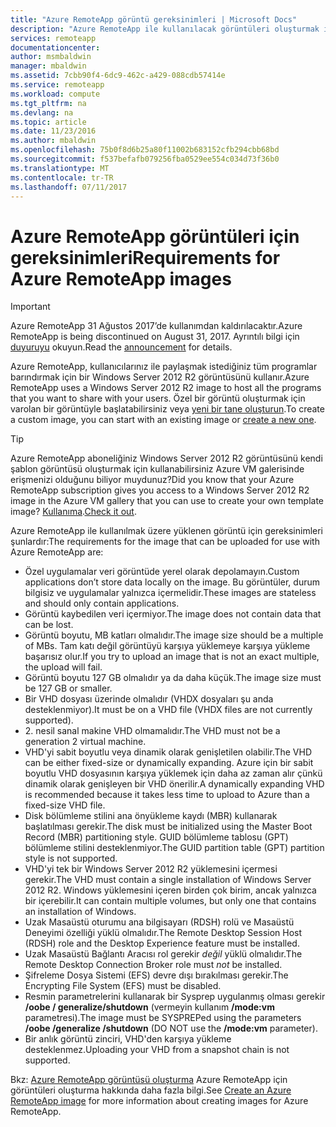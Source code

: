 ```yaml
---
title: "Azure RemoteApp görüntü gereksinimleri | Microsoft Docs"
description: "Azure RemoteApp ile kullanılacak görüntüleri oluşturmak için gereksinimleri hakkında bilgi edinin"
services: remoteapp
documentationcenter: 
author: msmbaldwin
manager: mbaldwin
ms.assetid: 7cbb90f4-6dc9-462c-a429-088cdb57414e
ms.service: remoteapp
ms.workload: compute
ms.tgt_pltfrm: na
ms.devlang: na
ms.topic: article
ms.date: 11/23/2016
ms.author: mbaldwin
ms.openlocfilehash: 75b0f8d6b25a80f11002b683152cfb294cbb68bd
ms.sourcegitcommit: f537befafb079256fba0529ee554c034d73f36b0
ms.translationtype: MT
ms.contentlocale: tr-TR
ms.lasthandoff: 07/11/2017
---
```

# <a name="requirements-for-azure-remoteapp-images"></a><span data-ttu-id="8013a-103">Azure RemoteApp görüntüleri için gereksinimleri</span><span class="sxs-lookup"><span data-stu-id="8013a-103">Requirements for Azure RemoteApp images</span></span>
> [!IMPORTANT]
> <span data-ttu-id="8013a-104">Azure RemoteApp 31 Ağustos 2017’de kullanımdan kaldırılacaktır.</span><span class="sxs-lookup"><span data-stu-id="8013a-104">Azure RemoteApp is being discontinued on August 31, 2017.</span></span> <span data-ttu-id="8013a-105">Ayrıntılı bilgi için [duyuruyu](https://go.microsoft.com/fwlink/?linkid=821148) okuyun.</span><span class="sxs-lookup"><span data-stu-id="8013a-105">Read the [announcement](https://go.microsoft.com/fwlink/?linkid=821148) for details.</span></span>
> 
> 

<span data-ttu-id="8013a-106">Azure RemoteApp, kullanıcılarınız ile paylaşmak istediğiniz tüm programlar barındırmak için bir Windows Server 2012 R2 görüntüsünü kullanır.</span><span class="sxs-lookup"><span data-stu-id="8013a-106">Azure RemoteApp uses a Windows Server 2012 R2 image to host all the programs that you want to share with your users.</span></span> <span data-ttu-id="8013a-107">Özel bir görüntü oluşturmak için varolan bir görüntüyle başlatabilirsiniz veya [yeni bir tane oluşturun](remoteapp-create-custom-image.md).</span><span class="sxs-lookup"><span data-stu-id="8013a-107">To create a custom image, you can start with an existing image or [create a new one](remoteapp-create-custom-image.md).</span></span>

> [!TIP]
> <span data-ttu-id="8013a-108">Azure RemoteApp aboneliğiniz Windows Server 2012 R2 görüntüsünü kendi şablon görüntüsü oluşturmak için kullanabilirsiniz Azure VM galerisinde erişmenizi olduğunu biliyor muydunuz?</span><span class="sxs-lookup"><span data-stu-id="8013a-108">Did you know that your Azure RemoteApp subscription gives you access to a Windows Server 2012 R2 image in the Azure VM gallery that you can use to create your own template image?</span></span> <span data-ttu-id="8013a-109">[Kullanıma](remoteapp-image-on-azurevm.md).</span><span class="sxs-lookup"><span data-stu-id="8013a-109">[Check it out](remoteapp-image-on-azurevm.md).</span></span>  
> 
> 

<span data-ttu-id="8013a-110">Azure RemoteApp ile kullanılmak üzere yüklenen görüntü için gereksinimleri şunlardır:</span><span class="sxs-lookup"><span data-stu-id="8013a-110">The requirements for the image that can be uploaded for use with Azure RemoteApp are:</span></span>

* <span data-ttu-id="8013a-111">Özel uygulamalar veri görüntüde yerel olarak depolamayın.</span><span class="sxs-lookup"><span data-stu-id="8013a-111">Custom applications don’t store data locally on the image.</span></span> <span data-ttu-id="8013a-112">Bu görüntüler, durum bilgisiz ve uygulamalar yalnızca içermelidir.</span><span class="sxs-lookup"><span data-stu-id="8013a-112">These images are stateless and should only contain applications.</span></span>
* <span data-ttu-id="8013a-113">Görüntü kaybedilen veri içermiyor.</span><span class="sxs-lookup"><span data-stu-id="8013a-113">The image does not contain data that can be lost.</span></span>
* <span data-ttu-id="8013a-114">Görüntü boyutu, MB katları olmalıdır.</span><span class="sxs-lookup"><span data-stu-id="8013a-114">The image size should be a multiple of MBs.</span></span> <span data-ttu-id="8013a-115">Tam katı değil görüntüyü karşıya yüklemeye karşıya yükleme başarısız olur.</span><span class="sxs-lookup"><span data-stu-id="8013a-115">If you try to upload an image that is not an exact multiple, the upload will fail.</span></span>
* <span data-ttu-id="8013a-116">Görüntü boyutu 127 GB olmalıdır ya da daha küçük.</span><span class="sxs-lookup"><span data-stu-id="8013a-116">The image size must be 127 GB or smaller.</span></span>
* <span data-ttu-id="8013a-117">Bir VHD dosyası üzerinde olmalıdır (VHDX dosyaları şu anda desteklenmiyor).</span><span class="sxs-lookup"><span data-stu-id="8013a-117">It must be on a VHD file (VHDX files are not currently supported).</span></span>
* <span data-ttu-id="8013a-118">2. nesil sanal makine VHD olmamalıdır.</span><span class="sxs-lookup"><span data-stu-id="8013a-118">The VHD must not be a generation 2 virtual machine.</span></span>
* <span data-ttu-id="8013a-119">VHD'yi sabit boyutlu veya dinamik olarak genişletilen olabilir.</span><span class="sxs-lookup"><span data-stu-id="8013a-119">The VHD can be either fixed-size or dynamically expanding.</span></span> <span data-ttu-id="8013a-120">Azure için bir sabit boyutlu VHD dosyasının karşıya yüklemek için daha az zaman alır çünkü dinamik olarak genişleyen bir VHD önerilir.</span><span class="sxs-lookup"><span data-stu-id="8013a-120">A dynamically expanding VHD is recommended because it takes less time to upload to Azure than a fixed-size VHD file.</span></span>
* <span data-ttu-id="8013a-121">Disk bölümleme stilini ana önyükleme kaydı (MBR) kullanarak başlatılması gerekir.</span><span class="sxs-lookup"><span data-stu-id="8013a-121">The disk must be initialized using the Master Boot Record (MBR) partitioning style.</span></span> <span data-ttu-id="8013a-122">GUID bölümleme tablosu (GPT) bölümleme stilini desteklenmiyor.</span><span class="sxs-lookup"><span data-stu-id="8013a-122">The GUID partition table (GPT) partition style is not supported.</span></span>
* <span data-ttu-id="8013a-123">VHD'yi tek bir Windows Server 2012 R2 yüklemesini içermesi gerekir.</span><span class="sxs-lookup"><span data-stu-id="8013a-123">The VHD must contain a single installation of Windows Server 2012 R2.</span></span> <span data-ttu-id="8013a-124">Windows yüklemesini içeren birden çok birim, ancak yalnızca bir içerebilir.</span><span class="sxs-lookup"><span data-stu-id="8013a-124">It can contain multiple volumes, but only one that contains an installation of Windows.</span></span>
* <span data-ttu-id="8013a-125">Uzak Masaüstü oturumu ana bilgisayarı (RDSH) rolü ve Masaüstü Deneyimi özelliği yüklü olmalıdır.</span><span class="sxs-lookup"><span data-stu-id="8013a-125">The Remote Desktop Session Host (RDSH) role and the Desktop Experience feature must be installed.</span></span>
* <span data-ttu-id="8013a-126">Uzak Masaüstü Bağlantı Aracısı rol gerekir *değil* yüklü olmalıdır.</span><span class="sxs-lookup"><span data-stu-id="8013a-126">The Remote Desktop Connection Broker role must *not* be installed.</span></span>
* <span data-ttu-id="8013a-127">Şifreleme Dosya Sistemi (EFS) devre dışı bırakılması gerekir.</span><span class="sxs-lookup"><span data-stu-id="8013a-127">The Encrypting File System (EFS) must be disabled.</span></span>
* <span data-ttu-id="8013a-128">Resmin parametrelerini kullanarak bir Sysprep uygulanmış olması gerekir **/oobe / generalize/shutdown** (vermeyin kullanım **/mode:vm** parametresi).</span><span class="sxs-lookup"><span data-stu-id="8013a-128">The image must be SYSPREPed using the parameters **/oobe /generalize /shutdown** (DO NOT use the **/mode:vm** parameter).</span></span>
* <span data-ttu-id="8013a-129">Bir anlık görüntü zinciri, VHD'den karşıya yükleme desteklenmez.</span><span class="sxs-lookup"><span data-stu-id="8013a-129">Uploading your VHD from a snapshot chain is not supported.</span></span>

<span data-ttu-id="8013a-130">Bkz: [Azure RemoteApp görüntüsü oluşturma](remoteapp-imageoptions.md) Azure RemoteApp için görüntüleri oluşturma hakkında daha fazla bilgi.</span><span class="sxs-lookup"><span data-stu-id="8013a-130">See [Create an Azure RemoteApp image](remoteapp-imageoptions.md) for more information about creating images for Azure RemoteApp.</span></span>

